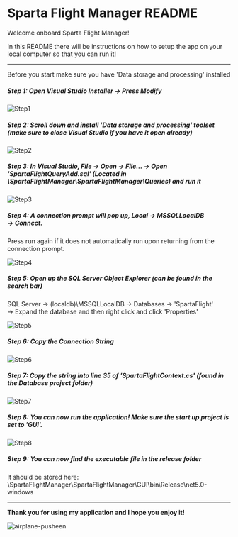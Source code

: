 # Sparta Flight Manager README

Welcome onboard Sparta Flight Manager! 

In this README there will be instructions on how to setup the app on your local computer so that you can run it!

-------------------------------


Before you start make sure you have 'Data storage and processing' installed



##### Step 1: Open Visual Studio Installer &#8594; Press Modify

![Step1](Images/Step1.png)



##### Step 2: Scroll down and install 'Data storage and processing' toolset (make sure to close Visual Studio if you have it open already)

![Step2](Images/Step2.png)



##### Step 3: In Visual Studio, File &#8594; Open &#8594; File... &#8594; Open 'SpartaFlightQueryAdd.sql' (Located in \SpartaFlightManager\SpartaFlightManager\Queries) and run it

![Step3](Images/Step3.png)



##### Step 4: A connection prompt will pop up, Local &#8594; MSSQLLocalDB &#8594; Connect. 

Press run again if it does not automatically run upon returning from the connection prompt.

![Step4](Images/Step4.png)



##### Step 5: Open up the SQL Server Object Explorer (can be found in the search bar) 

SQL Server &#8594; (localdb)\MSSQLLocalDB &#8594; Databases &#8594; 'SpartaFlight' &#8594; Expand the database and then right click and click 'Properties'

![Step5](Images/Step5.png)



##### Step 6: Copy the Connection String

![Step6](Images/Step6.png)



##### Step 7: Copy the string into line 35 of 'SpartaFlightContext.cs' (found in the Database project folder)

![Step7](Images/Step7.png)



##### Step 8: You can now run the application! Make sure the start up project is set to 'GUI'.

![Step8](Images/Step8.png)

##### Step 9: You can now find the executable file in the release folder

 It should be stored here: \SpartaFlightManager\SpartaFlightManager\GUI\bin\Release\net5.0-windows

-----------------------------

**Thank you for using my application and I hope you enjoy it!**

![airplane-pusheen](Images/airplane-pusheen.gif)
